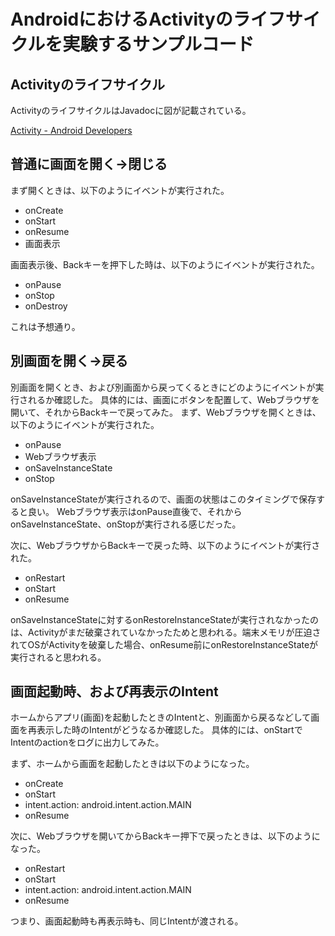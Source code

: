 # AndroidにおけるActivityのライフサイクルを実験するサンプルコード

## Activityのライフサイクル

ActivityのライフサイクルはJavadocに図が記載されている。

[Activity - Android Developers](http://developer.android.com/reference/android/app/Activity.html)

## 普通に画面を開く→閉じる

まず開くときは、以下のようにイベントが実行された。

- onCreate
- onStart
- onResume
- 画面表示

画面表示後、Backキーを押下した時は、以下のようにイベントが実行された。

- onPause
- onStop
- onDestroy

これは予想通り。

## 別画面を開く→戻る

別画面を開くとき、および別画面から戻ってくるときにどのようにイベントが実行されるか確認した。
具体的には、画面にボタンを配置して、Webブラウザを開いて、それからBackキーで戻ってみた。
まず、Webブラウザを開くときは、以下のようにイベントが実行された。

- onPause
- Webブラウザ表示
- onSaveInstanceState
- onStop

onSaveInstanceStateが実行されるので、画面の状態はこのタイミングで保存すると良い。
Webブラウザ表示はonPause直後で、それからonSaveInstanceState、onStopが実行される感じだった。

次に、WebブラウザからBackキーで戻った時、以下のようにイベントが実行された。

- onRestart
- onStart
- onResume

onSaveInstanceStateに対するonRestoreInstanceStateが実行されなかったのは、Activityがまだ破棄されていなかったためと思われる。端末メモリが圧迫されてOSがActivityを破棄した場合、onResume前にonRestoreInstanceStateが実行されると思われる。

## 画面起動時、および再表示のIntent

ホームからアプリ(画面)を起動したときのIntentと、別画面から戻るなどして画面を再表示した時のIntentがどうなるか確認した。
具体的には、onStartでIntentのactionをログに出力してみた。

まず、ホームから画面を起動したときは以下のようになった。

- onCreate
- onStart
- intent.action: android.intent.action.MAIN
- onResume

次に、Webブラウザを開いてからBackキー押下で戻ったときは、以下のようになった。

- onRestart
- onStart
- intent.action: android.intent.action.MAIN
- onResume

つまり、画面起動時も再表示時も、同じIntentが渡される。
